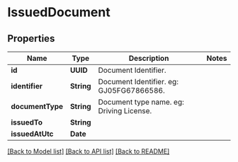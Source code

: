 # IssuedDocument

## Properties
Name | Type | Description | Notes
------------ | ------------- | ------------- | -------------
**id** | **UUID** | Document Identifier. | 
**identifier** | **String** | Document Identifier. eg: GJ05FG67866586. | 
**documentType** | **String** | Document type name. eg: Driving License. | 
**issuedTo** | **String** |  | 
**issuedAtUtc** | **Date** |  | 

[[Back to Model list]](../README.md#documentation-for-models) [[Back to API list]](../README.md#documentation-for-api-endpoints) [[Back to README]](../README.md)


